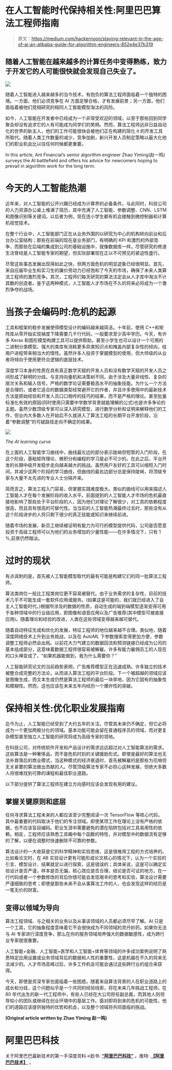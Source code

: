 # 在人工智能时代保持相关性:阿里巴巴算法工程师指南

> 原文：<https://medium.com/hackernoon/staying-relevant-in-the-age-of-ai-an-alibaba-guide-for-algorithm-engineers-852e4e37b319>

## 随着人工智能在越来越多的计算任务中变得熟练，致力于开发它的人可能很快就会发现自己失业了。

![](img/4ab938df66bd11623df1f531aca2813c.png)

随着人工智能进入越来越多的当今技术，有抱负的算法工程师面临着一个独特的困境。一方面，他们必须竞争在 AI 方面足够合格，才有发展前景；另一方面，他们面临着被他们竞相研究的相同人工智能模型淘汰的风险。

如今，人工智能在开发者中已经成为一个非常受欢迎的领域，以至于那些回到同学聚会却没有追求它的人有可能成为同学们的笑柄。然而，算法工程师远非日益自动化的世界的新主人，他们的工作可能很快会被他们正在构建的简化 it 的开发工具所取代。随着人类工作数量的减少，竞争加剧，新兴开发人员制定策略以最大化他们的职业机会比以往任何时候都更重要。

In this article, Ant Financial’s senior algorithm engineer Zhao Yiming(赵一鸣) surveys the AI battlefield and offers his advice for newcomers hoping to prevail in algorithm work for the long term.

# 今天的人工智能热潮

近年来，对人工智能的公开兴趣已经成为计算界的必备条件。与此同时，科技公司的人力资源办公桌上堆满了简历，其中充满了人工智能、参数调整、CNN、LSTM 和图像识别等关键词。以后者为例，现在连小学生都有机会接触到微控制器和计算机视觉技术。

在整个行业中，人工智能部门正在从业务外围的以研究为中心的机构转向前台和后台办公室结构；那些在前端的现在是业务部门，有明确的 KPI 和激烈的外部竞争，而那些在后端的集成到公司的基础设施中，就像数据库一样。尽管研究的修道生活曾经是人工智能专家的期望，但实际部署现在正以不可预见的紧迫性盛行。

尽管这些事态发展出现得如此之快，但两方面危机的明显迹象已经很明显。首先，来自应届毕业生和实习生的廉价劳动力已经饱和了今天的市场，确保了未来人类算法工程师的激烈竞争。其次，工程师们每天研究的算法注定会从人才库中淘汰不计其数的创造者。鉴于这两种模式，人工智能人才市场在不久的将来必将成为一个激烈争夺的战场。

# 当孩子会编码时:危机的起源

工具和框架的稳步发展使得模型设计的编码越来越简洁。十年前，使用 C++和矩阵库从零开始实现梯度下降需要几千行代码，一般要求至少高中学历。今天，有许多 Keras 和图形模型构建工具可以提供帮助，甚至小学生也可以设计一个可用的二进制分类模型。强大的类库有消耗更多异类知识点和掩盖内部复杂性的倾向，给用户进程带来相当大的惰性。虽然许多人投资于掌握模型的使用，但大师级的从业者将倾向于使用更符合逻辑的底层技术。

深度学习本身的性质在具有真正数学天赋的开发人员和没有数学天赋的开发人员之间形成了鲜明的分歧。与支持向量机和决策树不同，由于涉及大量非线性、复杂的层次关系和输入信号，严格的数学论证需要极高水平的抽象技能。为什么一个方法是合理的，或者它适合的数据类型经常避开它的作者，并且许多使用中的最新技术方法是原始经验和开发人员口口相传的技巧的结果，而不是严格的理论。甚至批量标准化有效的原因(同时使用只需要中学数学背景就能理解的公式)也是许多争论的主题。虽然少数顶级专家可以深入研究模型，进行数学分析和证明来解释他们的工作，但业内大多数人在开始后不久就进入了算法工程的长期平台开发阶段，沿着“参数调整”的可疑路径走向不确定的结果。

![](img/0ade541f3e9f36cca72f2b6f64758e85.png)

*The AI learning curve*

在上面的人工智能学习曲线中，曲线最左边的部分表示陡峭但短暂的入门阶段，在这个阶段，基础矩阵理论、微积分和编程的学习是必不可少的。在此之后，平台开发的长期中级开发稳步走向越来越大的挑战。虽然用户友好的工具可以缩短入门时间，并减少这两个阶段的学习曲线，但曲线的最右边部分总是保持陡峭，将顶级专家与大量不太先进的专业人士分隔开来。

简而言之，算法工程入门容易，但掌握实践难度极大。类似的曲线可以用来描述人工智能人才在每个发展阶段的收入水平。前面提到的人工智能人才市场的危机最直接地影响了那些处于平台阶段的人，因为他们对理论了解很少，对工具的依赖程度很高，而且具有很高的可替代性。当当前的人工智能热潮最终过去时，那些没有从这个阶段进步的人将只剩下很少的真正技能或知识来继续前进。

随着市场的发展，新员工继续被证明有能力为可行的模型提供代码，公司是否愿意投资于高级工程师可以为他们的业务增加的少量性能——在许多情况下，只有 1 %,前景仍然暗淡。

# 过时的现状

有点讽刺的是，首先被人工智能模型取代的最有可能是构建它们的同一批算法工程师。

算法类岗位一般比工程类岗位更不容易被替代。由于业务需求的复杂性，目前的技术几乎不可能生成一套软件应用或服务。(如果这是可能的，我们就已经进入了自主人工智能时代。)根据所涉及的数据的性质，自动生成的端到端模型逐渐变得可用于各种领域中的行业级应用，即图像和语音应用以及广告推荐(其中模型可被直接应用)。随着理论和经验的改进，人类在这些领域变得越来越可替代。

随着自动特征生成和优化的发展，特征工程师的地位越来越不合理。类似地，随着深度网络技术上升到业务挑战，以及在 AutoML 下参数搜索变得更加方便，参数调整工程师必然会出局。以前花大力气建立的数据回流和预测链接已经成为公司的基本组成部分，这意味着数据工程师很容易被解雇。许多有能力雇佣员工的人现在的口头禅变成了，“如果机器能做到，我为什么需要你？”

人工智能研究论文的当前趋势表明，广告推荐模型正在迅速成熟。许多独立的技术被整合成完整的方法论，从而进入算法工程的平台阶段。下一个被超越的领域应该是图像生成，而文本生成仍然是算法工程师的最后一块旱地，因为它固有的抽象性和模糊性。然而，这也应该在未来五年内经历一个爆炸性的突破。

# 保持相关性:优化职业发展指南

迄今为止，人工智能已经受到了大约五年的关注。尽管其未来仍不确定，但它必将成为一个更加两极分化的领域。基本功能可能会留在普通程序员的领域，而对更复杂模型甚至独立人工智能的研究将成为高级专家的领地。

在科技公司，对传统软件开发和产品设计的需求远远超过对人工智能算法的需求。这些算法是一种奢侈品，而不是危机时刻的关键援助形式。即使是最好的算法也无法补救落后的商业模式，当这种模式的经济衰退时，首先被解雇的是那些为花哨但无关紧要的算法做出贡献的人。尽管顶级算法专家不必担心这种发展，但绝大多数人将很难找到可靠的课程和最佳职业道路。

以下部分提供了算法工程师在建立方向感时应该会发现有用的建议。

## 掌握关键原则和底层

任何寻求算法工程未来的人都应该至少完整阅读一次 TensorFlow 等核心代码，其中最重要的代码取决于他们的专注领域。即使某项工作在理论上没有严格的依据，也不应该盲目编码。职业生涯中需要避免的潜在陷阱包括对工具易用性的依赖。相反，工程师应该熟悉工具箱中每个函数的特性，并对模型中的数据流有足够的了解，以便在调整时快速删除不可靠的参数。

算法设计的一大收获是它的科学精神和实验思维，这是很难用工程的方式培养的。比如看论文时，在 AB 实验设计更有可能形成论文核心的情况下，认为一个实验的引言、模型设计、结果就足以进行探索，这是错误的；具体来说，这是可以确定实验设计是否严谨，样本是否无偏，核心效应是否合理，结论是否可证的地方。在一行代码或者一个参数修改的背后你很可能会发现艰辛的思考和实验，算法设计需要严谨细致的思考；即使是那些未来不会从事算法工作的人，也会发现这样的经历是一笔无价的财富。

## 变得以领域为导向

算法工程领域、与之相关的业务以及从事该领域的人员都必须尽早了解。AI 只是一个工具，它的抽象程度意味着它不会很快成为不同领域的灵丹妙药。如果你无法与 AI 专家进行深度竞争，那么在你的服务领域培养强大的数据敏感性，成为跨行业专家就很重要。

人工智能+金融、人工智能+医学和人工智能+体育等领域的许多成功案例说明了熟悉特定应用设置或业务领域背后的数据和人性的重要性，这是机器在不久的将来无法减少的。人才市场高峰过后，许多工作机会可能会通过这些跨行业的组合来获得。

今天，即使是资深专家也面临着一些困惑。随着来自算法背景的人在职业道路上的成长和分歧，这个问题似乎是一个共同的经验线索，将在未来几年挑战工程师。在 80 年代出生的新一代工程师中，有些人已经在大公司担任副总裁，而其他人则领导较小的团队或继续在创业环境中的基层工作。面对即将到来的危机的可能性，他们的道路应该提供独特的优势和机会，以及整个领域将共同面临的挑战。

**(Original article written by Zhao Yiming 赵一鸣)**

# 阿里巴巴科技

关于阿里巴巴最新技术的第一手深度资料→脸书: [**“阿里巴巴科技”**](http://www.facebook.com/AlibabaTechnology) 。推特: [**【阿里巴巴技术】**](https://twitter.com/AliTech2017) 。